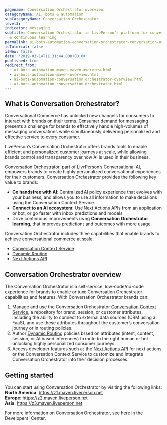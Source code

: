 ```yaml
---
pagename: Conversation Orchestrator overview
categoryName: AI, bots & automation
subCategoryName: Conversation Orchestrator
level3: ''
indicator: messaging
subtitle: Conversation Orchestrator is LivePerson’s platform for conversational orchestration
  & continuous learning
permalink: ai-bots-automation-conversation-orchestrator-conversation-orchestrator-overview.html
isTutorial: false
isNew: false
date: '2019-03-14T11:31:44.000+00:00'
published: true
redirect_from:
  - ai-bots-automation-maven-maven-overview.html
  - ai-bots-automation-maven-overview.html
  - ai-bots-automation-conversation-orchestrator-overview.html
  - ai-bots-automation-conversation-orchestrator.html
---
```


## What is Conversation Orchestrator?

Conversational Commerce has unlocked new channels for consumers to interact with brands on their terms. Consumer demand for messaging presents a challenge for brands to effectively handle high-volumes of messaging conversations while simultaneously delivering personalized and effective service to every consumer.

LivePerson’s Conversation Orchestrator offers brands tools to enable efficient and personalized customer journeys at scale, while allowing brands control and transparency over how AI is used in their business.

Conversation Orchestrator, part of LivePerson’s Conversational AI, empowers brands to create highly personalized conversational experiences for their customers. Conversation Orchestrator provides the following key value to brands:

* **Go handsfree with AI**: Centralized AI policy experience that evolves with your business, and allows you to use all information to make decisions using the Conversation Context Service.
* **Connect to an AI ecosystem**: Use Next Actions APIs from an application or bot, or go faster with inbox predictions and models
* Drive continuous improvements using **Conversation Orchestrator learning**, that improves predictions and outcomes with more usage.

Conversation Orchestrator includes three capabilities that enable brands to achieve conversational commerce at scale:

* [Conversation Context Service](https://developers.liveperson.com/conversation-orchestrator-conversation-context-service-overview.html)
* [Dynamic Routing](https://developers.liveperson.com/conversation-orchestrator-dynamic-routing-overview.html)
* [Next Actions API](https://developers.liveperson.com/conversation-orchestrator-next-actions-api-overview.html)

## Conversation Orchestrator overview

The Conversation Orchestrator is a self-service, low-code/no-code experience for brands to enable or tune Conversation Orchestrator capabilities and features. With Conversation Orchestrator brands can:

1. Manage and use the Conversation Orchestrator [Conversation Context Service](https://developers.liveperson.com/conversation-orchestrator-conversation-context-service-overview.html), a repository for brand, session, or customer attributes, including the ability to connect to external data sources (CRM using a FaaS), and use these attributes throughout the customer’s conversation journey or in routing policies.
2. Author [Dynamic Routing](https://developers.liveperson.com/conversation-orchestrator-dynamic-routing-overview.html) policies based on attributes (intent, content, session, or AI based inferences) to route to the right human or bot - unlocking highly personalized consumer journeys.
3. Access developer features such as the [Next Actions API](https://developers.liveperson.com/conversation-orchestrator-next-actions-api-overview.html) for next actions or the Conversation Context Service to customize and integrate Conversation Orchestrator into their decision processes.

## Getting started

You can start using Conversation Orchestrator by visiting the following links:
<br>**North America**: <https://z1.maven.liveperson.net>
<br>**Europe**: <https://z2.maven.liveperson.net>
<br>**Asia**: <https://z3.maven.liveperson.net>

For more information on Conversation Orchestrator, see [here](https://developers.liveperson.com/conversation-orchestrator-overview.html) in the Developers' Center.
